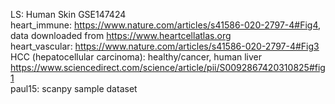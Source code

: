LS: Human Skin GSE147424 </br> 
heart_immune: https://www.nature.com/articles/s41586-020-2797-4#Fig4, data downloaded from https://www.heartcellatlas.org </br>
heart_vascular: https://www.nature.com/articles/s41586-020-2797-4#Fig3 </br>
HCC (hepatocellular carcinoma): healthy/cancer, human liver https://www.sciencedirect.com/science/article/pii/S0092867420310825#fig1 </br>
paul15: scanpy sample dataset
